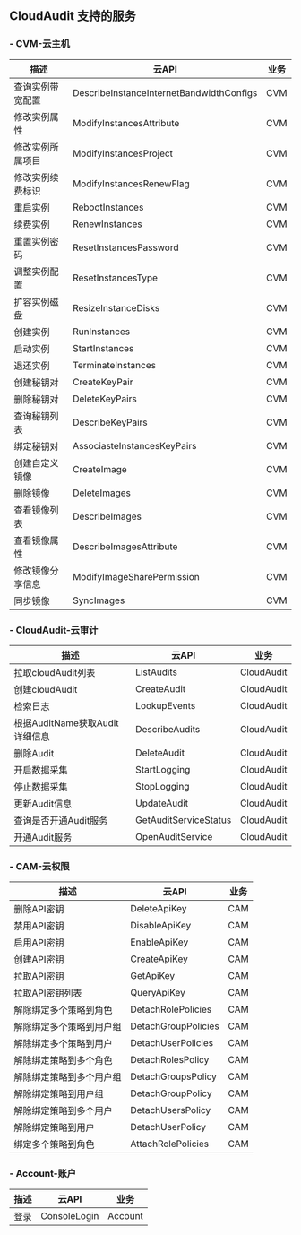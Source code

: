 ## CloudAudit 支持的服务  
### - CVM-云主机

|描述|云API|业务|
|--------|--------|--------|
|查询实例带宽配置|DescribeInstanceInternetBandwidthConfigs|CVM|
|修改实例属性|ModifyInstancesAttribute|CVM|
|修改实例所属项目|ModifyInstancesProject|CVM|
|修改实例续费标识|ModifyInstancesRenewFlag|CVM|
|重启实例|RebootInstances|CVM|
|续费实例|RenewInstances|CVM|
|重置实例密码|ResetInstancesPassword|CVM|
|调整实例配置|ResetInstancesType|CVM|
|扩容实例磁盘|ResizeInstanceDisks|CVM|
|创建实例|RunInstances|CVM|
|启动实例|StartInstances|CVM|
|退还实例|TerminateInstances|CVM|  
|创建秘钥对|CreateKeyPair|CVM|  
|删除秘钥对|DeleteKeyPairs|CVM|  
|查询秘钥列表|DescribeKeyPairs|CVM|  
|绑定秘钥对|AssociasteInstancesKeyPairs|CVM|  
|创建自定义镜像|CreateImage|CVM|  
|删除镜像|DeleteImages|CVM|  
|查看镜像列表|DescribeImages|CVM|  
|查看镜像属性|DescribeImagesAttribute|CVM|  
|修改镜像分享信息|ModifyImageSharePermission| CVM|  
|同步镜像|SyncImages|CVM|  

### - CloudAudit-云审计

|描述|云API|业务|
|--------|--------|--------|
|拉取cloudAudit列表|ListAudits|CloudAudit|  
|创建cloudAudit|CreateAudit|CloudAudit|  
|检索日志|LookupEvents|CloudAudit|  
|根据AuditName获取Audit详细信息|DescribeAudits| CloudAudit|  
|删除Audit|DeleteAudit|CloudAudit|  
|开启数据采集|StartLogging|CloudAudit|  
|停止数据采集|StopLogging|CloudAudit|  
|更新Audit信息|UpdateAudit|CloudAudit|  
|查询是否开通Audit服务|GetAuditServiceStatus| CloudAudit|  
|开通Audit服务|OpenAuditService|CloudAudit|  

### - CAM-云权限

|描述|云API|业务|
|--------|--------|--------|
|删除API密钥| DeleteApiKey |CAM|  
|禁用API密钥| DisableApiKey |CAM|  
|启用API密钥| EnableApiKey |CAM|  
|创建API密钥| CreateApiKey |CAM|  
|拉取API密钥| GetApiKey |CAM|  
|拉取API密钥列表| QueryApiKey |CAM|  
|解除绑定多个策略到角色| DetachRolePolicies |CAM| 
|解除绑定多个策略到用户组| DetachGroupPolicies |CAM|  
|解除绑定多个策略到用户| DetachUserPolicies |CAM|  
|解除绑定策略到多个角色| DetachRolesPolicy |CAM| 
|解除绑定策略到多个用户组| DetachGroupsPolicy |CAM|  
|解除绑定策略到用户组| DetachGroupPolicy |CAM|  
|解除绑定策略到多个用户| DetachUsersPolicy |CAM|  
|解除绑定策略到用户| DetachUserPolicy |CAM|  
|绑定多个策略到角色| AttachRolePolicies |CAM|  

### - Account-账户

|描述|云API|业务|
|--------|--------|--------|
|登录| ConsoleLogin |Account| 